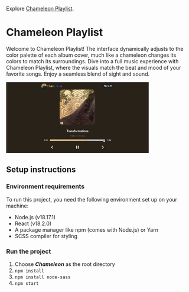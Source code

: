 Explore [Chameleon Playlist](https://JayTef.github.io/Chameleon-Playlist).

# Chameleon Playlist

Welcome to Chameleon Playlist! The interface dynamically adjusts to the color palette of each album cover, much like a chameleon changes its colors to match its surroundings. Dive into a full music experience with Chameleon Playlist, where the visuals match the beat and mood of your favorite songs. Enjoy a seamless blend of sight and sound.

![Chameleon Logo](Chameleon.gif)

## Setup instructions

### Environment requirements

To run this project, you need the following environment set up on your machine:

- Node.js (v18.17.1)
- React (v18.2.0)
- A package manager like npm (comes with Node.js) or Yarn
- SCSS compiler for styling

### Run the project

1. Choose ***Chameleon*** as the root directory
2. ```npm install```
3. ```npm install node-sass```
4. ```npm start```
